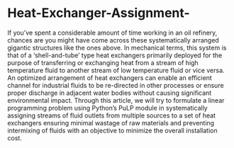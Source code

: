 # Heat-Exchanger-Assignment-

If you’ve spent a considerable amount of time working in an oil refinery, chances are you might have come across these systematically arranged gigantic structures like the ones above. In mechanical terms, this system is that of a ‘shell-and-tube’ type heat exchangers primarily deployed for the purpose of transferring or exchanging heat from a stream of high temperature fluid to another stream of low temperature fluid or vice versa.
An optimized arrangement of heat exchangers can enable an efficient channel for industrial fluids to be re-directed in other processes or ensure proper discharge in adjacent water bodies without causing significant environmental impact. Through this article, we will try to formulate a linear programming problem using Python’s PuLP module in systematically assigning streams of fluid outlets from multiple sources to a set of heat exchangers ensuring minimal wastage of raw materials and preventing intermixing of fluids with an objective to minimize the overall installation cost.
